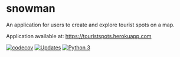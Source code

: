# snowman

An application for users to create and explore tourist spots on a map.

Application available at: https://touristspots.herokuapp.com

[![codecov](https://codecov.io/gh/alisonamerico/snowman/branch/master/graph/badge.svg)](https://codecov.io/gh/alisonamerico/snowman)
[![Updates](https://pyup.io/repos/github/alisonamerico/snowman/shield.svg)](https://pyup.io/repos/github/alisonamerico/snowman/)
[![Python 3](https://pyup.io/repos/github/alisonamerico/snowman/python-3-shield.svg)](https://pyup.io/repos/github/alisonamerico/snowman/)
